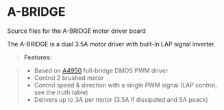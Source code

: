 # A-BRIDGE
Source files for the A-BRIDGE motor driver board


The A-BRIDGE is a dual 3.5A motor driver with built-in LAP signal inverter.


> **Features:**

> - Based on [A4950](http://www.allegromicro.com/~/media/Files/Datasheets/A4950-Datasheet.ashx) full-bridge DMOS PWM driver
> - Control 2 brushed motor
> - Control speed & direction with a single PWM signal (LAP control, see the truth table)
> - Delivers up to 3A per motor (3.5A if dissipated and 5A peack)
